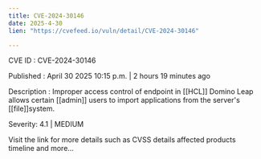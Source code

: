 ```yaml
---
title: CVE-2024-30146
date: 2025-4-30
lien: "https://cvefeed.io/vuln/detail/CVE-2024-30146"

---
```


CVE ID : CVE-2024-30146

Published :  April 30
2025
10:15 p.m. | 2 hours
19 minutes ago

Description : Improper access control of endpoint in [[HCL]] Domino Leap
allows certain [[admin]] users to import applications from the
server's [[file]]system.

Severity: 4.1 | MEDIUM

Visit the link for more details
such as CVSS details
affected products
timeline
and more...
